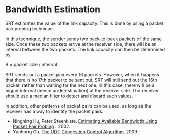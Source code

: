 # Bandwidth Estimation

SRT estimates the value of the link capacity. This is done by using a packet pair probing technique.

In this technique, the sender sends two back-to-back packets of the same size. Once these two packets arrive at the receiver side, there will be an interval between the two packets. The link capacity can then be determined by

B = packet size / interval

SRT sends out a packet pair every 16 packets. However, when it happens that there is no 17th packet to be sent out, SRT will still send out the 16th packet, rather than waiting for the next one. In this case, there will be a bigger interval \(hence underestimation\) at the receiver side. The receiver should use a median filter to detect and discard such values.

In addition, other patterns of packet pairs can be used, as long as the receiver has a way to identify the packet pairs.

* Ningning Hu, Peter Steenkiste. [Estimating Available Bandwidth Using Packet Pair Probing](http://www.cs.cmu.edu/afs/cs/project/cmcl/archive/papers/igi-tr.pdf)  . 2002.
* Yunhong Gu. [The UDT Congestion Control Algorithm](http://www.jenkinssoftware.com/raknet/manual/congestioncontrol.html). 2009.



